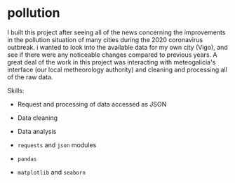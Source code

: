 # pollution

I built this project after seeing all of the news concerning the improvements in the pollution situation of many cities during the 2020 coronavirus outbreak.
i wanted to look into the available data for my own city (Vigo), and see if there were any noticeable changes compared to previous years.
A great deal of the work in this project was interacting with meteogalicia's interface (our local metheorology authority) and cleaning and processing all of the raw data.

Skills:
- Request and processing of data accessed as JSON
- Data cleaning
- Data analysis

- ```requests``` and ```json``` modules
- ```pandas```
- ```matplotlib``` and ```seaborn```

